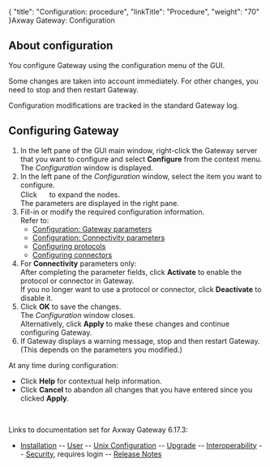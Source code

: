 {
    "title": "Configuration: procedure",
    "linkTitle": "Procedure",
    "weight": "70"
}<span class="mc-variable axway_variables.Component_Long_Name variable">Axway Gateway</span>: Configuration

<span id="About"></span>

## About configuration

You configure Gateway using the configuration menu of the GUI.

Some changes are taken into account immediately. For other changes, you need to stop and then restart Gateway.

Configuration modifications are tracked in the standard Gateway log.

<span id="Configuring_Gateway"></span>

## Configuring Gateway

1.  In the left pane of the GUI main window, right-click the Gateway server that you want to configure and select <span style="font-weight: bold;">Configure</span> from the context menu.  
    The <span style="font-style: italic;">Configuration</span> window is displayed.
2.  In the left pane of the <span style="font-style: italic;">Configuration</span> window, select the item you want to configure.  
    Click <img src="/Images/Gateway/expand_marker.gif" width="16" height="16" /> to expand the nodes.  
    The parameters are displayed in the right pane.
3.  Fill-in or modify the required configuration information.  
    Refer to:
    -   [Configuration: Gateway parameters](../config_gateway_paras)
    -   [Configuration: Connectivity parameters](../config_connectivity_paras)
    -   [Configuring protocols](../config_protocols_about/config_protocols)
    -   [Configuring connectors](../config_connectors)
4.  For <span style="font-weight: bold;">Connectivity</span> parameters only:  
    After completing the parameter fields, click <span style="font-weight: bold;">Activate</span> to enable the protocol or connector in Gateway.  
    If you no longer want to use a protocol or connector, click <span style="font-weight: bold;">Deactivate</span> to disable it.
5.  Click <span style="font-weight: bold;">OK</span> to save the changes.  
    The <span style="font-style: italic;">Configuration</span> window closes.  
    Alternatively, click <span style="font-weight: bold;">Apply</span> to make these changes and continue configuring Gateway.
6.  If Gateway displays a warning message, stop and then restart Gateway.  
    (This depends on the parameters you modified.)

At any time during configuration:

-   Click <span style="font-weight: bold;">Help</span> for contextual help information.
-   Click <span style="font-weight: bold;">Cancel</span> to abandon all changes that you have entered since you clicked <span style="font-weight: bold;">Apply</span>.

 

Links to documentation set for Axway Gateway <span class="mc-variable axway_variables.Release_Number variable">6.17.3</span>:

-   [Installation](#) -- [User](#) -- [Unix Configuration](#) -- [Upgrade](#) -- [Interoperability](#) -- [Security](#), requires login -- [Release Notes](#)
